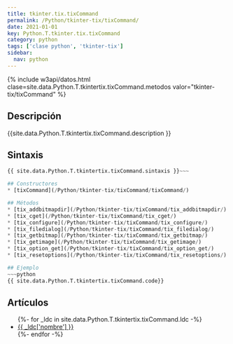 ```yaml
---
title: tkinter.tix.tixCommand
permalink: /Python/tkinter-tix/tixCommand/
date: 2021-01-01
key: Python.T.tkinter.tix.tixCommand
category: python
tags: ['clase python', 'tkinter-tix']
sidebar: 
  nav: python
---
```


{% include w3api/datos.html clase=site.data.Python.T.tkintertix.tixCommand.metodos valor="tkinter-tix/tixCommand" %}

## Descripción
{{site.data.Python.T.tkintertix.tixCommand.description }}

## Sintaxis
~~~python
{{ site.data.Python.T.tkintertix.tixCommand.sintaxis }}~~~

## Constructores
* [tixCommand](/Python/tkinter-tix/tixCommand/tixCommand/)

## Métodos
* [tix_addbitmapdir](/Python/tkinter-tix/tixCommand/tix_addbitmapdir/)
* [tix_cget](/Python/tkinter-tix/tixCommand/tix_cget/)
* [tix_configure](/Python/tkinter-tix/tixCommand/tix_configure/)
* [tix_filedialog](/Python/tkinter-tix/tixCommand/tix_filedialog/)
* [tix_getbitmap](/Python/tkinter-tix/tixCommand/tix_getbitmap/)
* [tix_getimage](/Python/tkinter-tix/tixCommand/tix_getimage/)
* [tix_option_get](/Python/tkinter-tix/tixCommand/tix_option_get/)
* [tix_resetoptions](/Python/tkinter-tix/tixCommand/tix_resetoptions/)

## Ejemplo
~~~python
{{ site.data.Python.T.tkintertix.tixCommand.code}}
~~~

## Artículos
<ul>
{%- for _ldc in site.data.Python.T.tkintertix.tixCommand.ldc -%}
   <li>
       <a href="{{_ldc['url'] }}">{{ _ldc['nombre'] }}</a>
   </li>
{%- endfor -%}
</ul>
